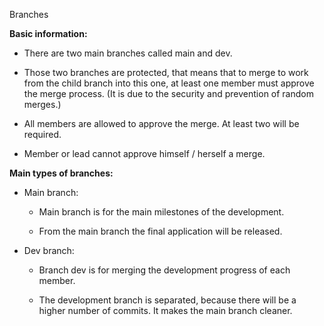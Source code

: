 Branches

**Basic information:**

-   There are two main branches called main and dev.

-   Those two branches are protected, that means that to merge to work
    from the child branch into this one, at least one member must
    approve the merge process. (It is due to the security and prevention
    of random merges.)

-   All members are allowed to approve the merge. At least two will be
    required.

-   Member or lead cannot approve himself / herself a merge.

**Main types of branches:**

-   Main branch:

    -   Main branch is for the main milestones of the development.

    -   From the main branch the final application will be released.

-   Dev branch:

    -   Branch dev is for merging the development progress of each
        member.

    -   The development branch is separated, because there will be a
        higher number of commits. It makes the main branch cleaner.
